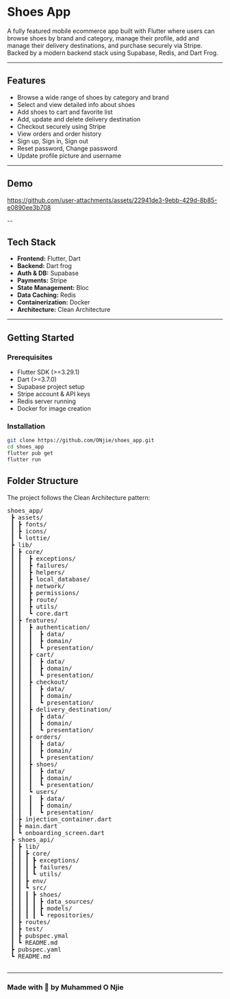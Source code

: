 # Shoes App

A fully featured mobile ecommerce app built with Flutter where users can browse shoes by brand and category, manage their profile, add and manage their delivery destinations, and purchase securely via Stripe. Backed by a modern backend stack using Supabase, Redis, and Dart Frog.

---

## Features

- Browse a wide range of shoes by category and brand
- Select and view detailed info about shoes
- Add shoes to cart and favorite list
- Add, update and delete delivery destination
- Checkout securely using Stripe
- View orders and order history
- Sign up, Sign in, Sign out
- Reset password, Change password
- Update profile picture and username

---
## Demo


https://github.com/user-attachments/assets/22941de3-9ebb-429d-8b85-e0890ee3b708


--

## Tech Stack
- **Frontend:** Flutter, Dart
- **Backend:** Dart frog
- **Auth & DB:** Supabase
- **Payments:** Stripe
- **State Management:** Bloc
- **Data Caching:** Redis
- **Containerization:** Docker
- **Architecture:** Clean Architecture

---
## Getting Started

### Prerequisites

- Flutter SDK (>=3.29.1)
- Dart (>=3.7.0)
- Supabase project setup
- Stripe account & API keys
- Redis server running
- Docker for image creation

### Installation

```bash
git clone https://github.com/ONjie/shoes_app.git
cd shoes_app
flutter pub get
flutter run
```

## Folder Structure

The project follows the Clean Architecture pattern:
 <pre>shoes_app/
 ┣ assets/
 ┃ ┣ fonts/
 ┃ ┣ icons/
 ┃ ┗ lottie/
 ┣ lib/
 ┃ ┣ core/
 ┃ ┃  ┣ exceptions/
 ┃ ┃  ┣ failures/
 ┃ ┃  ┣ helpers/
 ┃ ┃  ┣ local_database/
 ┃ ┃  ┣ network/
 ┃ ┃  ┣ permissions/
 ┃ ┃  ┣ route/
 ┃ ┃  ┣ utils/
 ┃ ┃  ┗ core.dart
 ┃ ┣ features/
 ┃ ┃  ┣ authentication/
 ┃ ┃  ┃  ┣ data/
 ┃ ┃  ┃  ┣ domain/
 ┃ ┃  ┃  ┗ presentation/
 ┃ ┃  ┣ cart/
 ┃ ┃  ┃  ┣ data/
 ┃ ┃  ┃  ┣ domain/
 ┃ ┃  ┃  ┗ presentation/
 ┃ ┃  ┣ checkout/
 ┃ ┃  ┃  ┣ data/
 ┃ ┃  ┃  ┣ domain/
 ┃ ┃  ┃  ┗ presentation/
 ┃ ┃  ┣ delivery_destination/
 ┃ ┃  ┃  ┣ data/
 ┃ ┃  ┃  ┣ domain/
 ┃ ┃  ┃  ┗ presentation/
 ┃ ┃  ┣ orders/
 ┃ ┃  ┃  ┣ data/
 ┃ ┃  ┃  ┣ domain/
 ┃ ┃  ┃  ┗ presentation/
 ┃ ┃  ┣ shoes/
 ┃ ┃  ┃  ┣ data/
 ┃ ┃  ┃  ┣ domain/
 ┃ ┃  ┃  ┗ presentation/
 ┃ ┃  ┗ users/
 ┃ ┃  ┃  ┣ data/
 ┃ ┃  ┃  ┣ domain/
 ┃ ┃  ┃  ┗ presentation/
 ┃ ┣ injection_container.dart
 ┃ ┣ main.dart
 ┃ ┗ onboarding_screen.dart
 ┣ shoes_api/
 ┃ ┣ lib/
 ┃ ┃ ┣ core/
 ┃ ┃ ┃ ┣ exceptions/
 ┃ ┃ ┃ ┣ failures/
 ┃ ┃ ┃ ┗ utils/
 ┃ ┃ ┣ env/
 ┃ ┃ ┗ src/
 ┃ ┃ ┃ ┣ shoes/
 ┃ ┃ ┃ ┃ ┣ data_sources/
 ┃ ┃ ┃ ┃ ┣ models/
 ┃ ┃ ┃ ┃ ┗ repositories/
 ┃ ┣ routes/
 ┃ ┣ test/
 ┃ ┣ pubspec.ymal
 ┃ ┗ README.md
 ┣ pubspec.yaml
 ┗ README.md
 </pre>


---
### Made with 💚 by Muhammed O Njie
